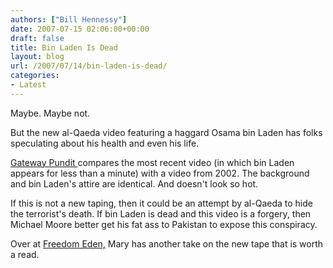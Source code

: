 ```yaml
---
authors: ["Bill Hennessy"]
date: 2007-07-15 02:06:00+00:00
draft: false
title: Bin Laden Is Dead
layout: blog
url: /2007/07/14/bin-laden-is-dead/
categories:
- Latest
---
```


Maybe.  Maybe not.

But the new al-Qaeda video featuring a haggard  Osama bin Laden has folks speculating about his health and even his life.

[Gateway Pundit ](https://gatewaypundit.blogspot.com/2007/07/al-qaeda-releases-new-osama-tape.html)compares the most recent video (in which bin Laden appears for less than a minute) with a video from 2002.  The background and bin Laden's attire are identical.  And doesn't look so hot.

If this is not a new taping, then it could be an attempt by al-Qaeda to hide the terrorist's death.  If bin Laden is dead and this video is a forgery, then Michael Moore better get his fat ass to Pakistan to expose this conspiracy.

Over at [Freedom Eden,](https://freedomeden.blogspot.com/2007/07/bin-ladens-backdont-look.html) Mary has another take on the new tape that is worth a read.
